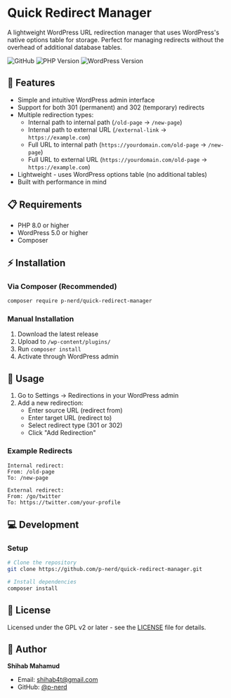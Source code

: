 # Quick Redirect Manager

A lightweight WordPress URL redirection manager that uses WordPress's native options table for storage. Perfect for managing redirects without the overhead of additional database tables.

![GitHub](https://img.shields.io/github/license/p-nerd/quick-redirect-manager)
![PHP Version](https://img.shields.io/badge/PHP-8.0%2B-blue)
![WordPress Version](https://img.shields.io/badge/WordPress-5.0%2B-blue)

## 🚀 Features

-   Simple and intuitive WordPress admin interface
-   Support for both 301 (permanent) and 302 (temporary) redirects
-   Multiple redirection types:
    -   Internal path to internal path (`/old-page` → `/new-page`)
    -   Internal path to external URL (`/external-link` → `https://example.com`)
    -   Full URL to internal path (`https://yourdomain.com/old-page` → `/new-page`)
    -   Full URL to external URL (`https://yourdomain.com/old-page` → `https://example.com`)
-   Lightweight - uses WordPress options table (no additional tables)
-   Built with performance in mind

## 📋 Requirements

-   PHP 8.0 or higher
-   WordPress 5.0 or higher
-   Composer

## ⚡ Installation

### Via Composer (Recommended)

```bash
composer require p-nerd/quick-redirect-manager
```

### Manual Installation

1. Download the latest release
2. Upload to `/wp-content/plugins/`
3. Run `composer install`
4. Activate through WordPress admin

## 🔧 Usage

1. Go to Settings → Redirections in your WordPress admin
2. Add a new redirection:
    - Enter source URL (redirect from)
    - Enter target URL (redirect to)
    - Select redirect type (301 or 302)
    - Click "Add Redirection"

### Example Redirects

```plaintext
Internal redirect:
From: /old-page
To: /new-page

External redirect:
From: /go/twitter
To: https://twitter.com/your-profile
```

## 💻 Development

### Setup

```bash
# Clone the repository
git clone https://github.com/p-nerd/quick-redirect-manager.git

# Install dependencies
composer install
```

## 📝 License

Licensed under the GPL v2 or later - see the [LICENSE](LICENSE) file for details.

## 👤 Author

**Shihab Mahamud**

-   Email: shihab4t@gmail.com
-   GitHub: [@p-nerd](https://github.com/p-nerd)
